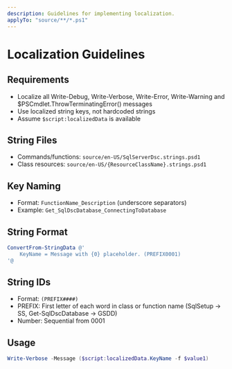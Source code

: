 ```yaml
---
description: Guidelines for implementing localization.
applyTo: "source/**/*.ps1"
---
```


# Localization Guidelines

## Requirements
- Localize all Write-Debug, Write-Verbose, Write-Error, Write-Warning and $PSCmdlet.ThrowTerminatingError() messages
- Use localized string keys, not hardcoded strings
- Assume `$script:localizedData` is available

## String Files
- Commands/functions: `source/en-US/SqlServerDsc.strings.psd1`
- Class resources: `source/en-US/{ResourceClassName}.strings.psd1`

## Key Naming
- Format: `FunctionName_Description` (underscore separators)
- Example: `Get_SqlDscDatabase_ConnectingToDatabase`

## String Format
```powershell
ConvertFrom-StringData @'
    KeyName = Message with {0} placeholder. (PREFIX0001)
'@
```

## String IDs
- Format: `(PREFIX####)`
- PREFIX: First letter of each word in class or function name (SqlSetup → SS, Get-SqlDscDatabase → GSDD)
- Number: Sequential from 0001

## Usage
```powershell
Write-Verbose -Message ($script:localizedData.KeyName -f $value1)
```
